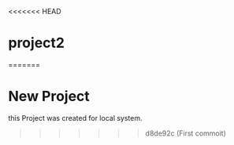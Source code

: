 <<<<<<< HEAD
# project2
=======
# New Project

this Project was created for local system.
>>>>>>> d8de92c (First commoit)
